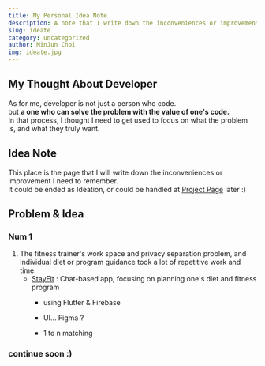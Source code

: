 ```yaml
---
title: My Personal Idea Note
description: A note that I write down the inconveniences or improvements about my life.
slug: ideate
category: uncategorized
author: MinJun Choi
img: ideate.jpg
---
```


## My Thought About Developer
As for me, developer is not just a person who code.<br>
but __a one who can solve the problem with the value of one's code.__ <br>
In that process, I thought I need to get used to focus on what the problem is, and what they truly want.

## Idea Note
This place is the page that I will write down the inconveniences or improvement I need to remember.<br>
It could be ended as Ideation,
or could be handled at <a href="https://choiminjun.com/project" target="" class="hover: underline">Project Page</a> later :)

## Problem & Idea
### Num 1

1. The fitness trainer's work space and privacy separation problem, and individual diet or program guidance took a lot of repetitive work and time.
    -  <a href="https://choiminjun.com/stayfit-planning" target="" class="hover: underline">StayFit</a> : Chat-based app, focusing on planning one's diet and fitness program
        - using Flutter & Firebase
        
        - UI... Figma ?
        
        - 1 to n matching
        
          

### continue soon :)




